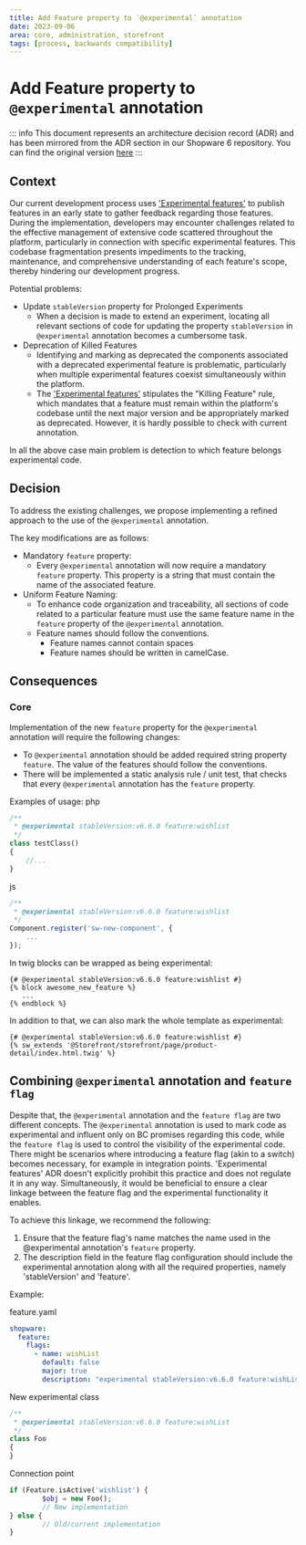 ```yaml
---
title: Add Feature property to `@experimental` annotation
date: 2023-09-06
area: core, administration, storefront
tags: [process, backwards compatibility]
---
```


# Add Feature property to `@experimental` annotation

::: info
This document represents an architecture decision record (ADR) and has been mirrored from the ADR section in our Shopware 6 repository.
You can find the original version [here](https://github.com/shopware/platform/blob/trunk/adr/2023-09-06-feature-property-for-experimental-anotation.md)
:::

## Context
Our current development process uses ['Experimental features'](./2023-05-10-experimental-features.md) to publish features in an early state to gather feedback regarding those features.
During the implementation, developers may encounter challenges related to the effective management of extensive code scattered throughout the platform, particularly in connection with specific experimental features. This codebase fragmentation presents impediments to the tracking, maintenance, and comprehensive understanding of each feature's scope, thereby hindering our development progress.
 
Potential problems:
* Update `stableVersion` property for Prolonged Experiments
    * When a decision is made to extend an experiment, locating all relevant sections of code for updating the property `stableVersion` in `@experimental` annotation becomes a cumbersome task.
* Deprecation of Killed Features
    * Identifying and marking as deprecated the components associated with a deprecated experimental feature is problematic, particularly when multiple experimental features coexist simultaneously within the platform.
    * The ['Experimental features'](./2023-05-10-experimental-features.md) stipulates the "Killing Feature" rule, which mandates that a feature must remain within the platform's codebase until the next major version and be appropriately marked as deprecated. However, it is hardly possible to check with current annotation.

In all the above case main problem is detection to which feature belongs experimental code.

## Decision
To address the existing challenges, we propose implementing a refined approach to the use of the `@experimental` annotation. 

The key modifications are as follows:
* Mandatory `feature` property: 
  * Every `@experimental` annotation will now require a mandatory `feature` property. This property is a string that must contain the name of the associated feature.
* Uniform Feature Naming: 
  * To enhance code organization and traceability, all sections of code related to a particular feature must use the same feature name in the `feature` property of the `@experimental` annotation.
  * Feature names should follow the conventions.
    * Feature names cannot contain spaces
    * Feature names should be written in camelCase.

## Consequences
### Core
Implementation of the new `feature` property for the `@experimental` annotation will require the following changes:
* To `@experimental` annotation should be added required string property `feature`. The value of the features should follow the conventions.
* There will be implemented a static analysis rule / unit test, that checks that every `@experimental` annotation has the `feature` property.

Examples of usage:
php

```php
/**
 * @experimental stableVersion:v6.6.0 feature:wishlist
 */
class testClass()
{
    //...
}
```
js

```js
/**
 * @experimental stableVersion:v6.6.0 feature:wishlist
 */
Component.register('sw-new-component', {
    ...
});
```

In twig blocks can be wrapped as being experimental:

```twig
{# @experimental stableVersion:v6.6.0 feature:wishlist #}
{% block awesome_new_feature %}
   ...
{% endblock %}
```

In addition to that, we can also mark the whole template as experimental:

```twig
{# @experimental stableVersion:v6.6.0 feature:wishlist #}
{% sw_extends '@Storefront/storefront/page/product-detail/index.html.twig' %}
```

## Combining `@experimental` annotation and `feature flag` 

Despite that, the `@experimental` annotation and the `feature flag` are two different concepts.  The `@experimental` annotation is used to mark code as experimental and influent only on BC promises regarding this code, while the `feature flag` is used to control the visibility of the experimental code.
There might be scenarios where introducing a feature flag (akin to a switch) becomes necessary, for example in integration points. 'Experimental features' ADR doesn't explicitly prohibit this practice and does not regulate it in any way. Simultaneously, it would be beneficial to ensure a clear linkage between the feature flag and the experimental functionality it enables.

To achieve this linkage, we recommend the following:
1. Ensure that the feature flag's name matches the name used in the @experimental annotation's `feature` property.
2. The description field in the feature flag configuration should include the experimental annotation along with all the required properties, namely 'stableVersion' and 'feature'.  

Example:

feature.yaml

```yaml
shopware:
  feature:
    flags:
      - name: wishList
        default: false
        major: true
        description: "experimental stableVersion:v6.6.0 feature:wishList"
```
New experimental class

```php
/**
 * @experimental stableVersion:v6.6.0 feature:wishList
 */
class Foo
{
}
```
Connection point

```php
if (Feature.isActive('wishlist') {
        $obj = new Foo();
        // New implementation
} else {
        // Old/current implementation
}
```
